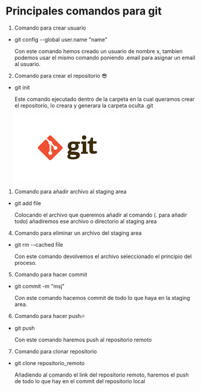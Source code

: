 # Principales comandos para git

1. Comando para crear usuario
  - git config --global user.name "name"

    Con este comando hemos creado un usuario de nombre x, tambien podemos usar el mismo comando poniendo .email para asignar un email al usuario.

2. Comando para crear el repositorio 😎
- git init
  
  Este comando ejecutado dentro de la carpeta en la cual queramos crear el repositorio, lo creara y generara la carpeta oculta .git

  ![No carga la imagen](git.PNG "GIT")

1. Comando para añadir archivo al staging area
   
- git add file

  Colocando el archivo que queremos añadir al comando (. para añadir todo) añadiremos ese archivo o directorio al staging area

4. Comando para eliminar un archivo del staging area
   
- git rm --cached file
  
  Con este comando devolvemos el archivo seleccionado el principio del proceso.

5. Comando para hacer commit

- git commit -m "msj"

    Con este comando hacemos commit de todo lo que haya en la staging area.

6. Comando para hacer push🔥

  - git push

    Con este comando haremos push al repositorio remoto

7. Comando para clonar repositorio
   
- git clone repositorio_remoto
  
  Añadiendo al comando el link del repositorio remoto, haremos el push de todo lo que hay en el commit del repositorio local
   